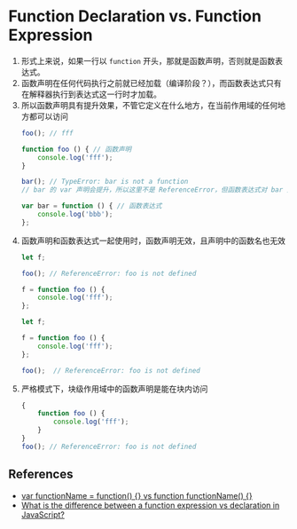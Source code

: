 # Function Declaration vs. Function Expression


1. 形式上来说，如果一行以 `function` 开头，那就是函数声明，否则就是函数表达式。
2. 函数声明在任何代码执行之前就已经加载（编译阶段？），而函数表达式只有在解释器执行到表达式这一行时才加载。
3. 所以函数声明具有提升效果，不管它定义在什么地方，在当前作用域的任何地方都可以访问
    ```js
    foo(); // fff

    function foo () { // 函数声明
        console.log('fff');
    }
    ```
    ```js
    bar(); // TypeError: bar is not a function
    // bar 的 var 声明会提升，所以这里不是 ReferenceError，但函数表达式对 bar 赋值却不能提升

    var bar = function () { // 函数表达式
        console.log('bbb');
    };
    ```
4. 函数声明和函数表达式一起使用时，函数声明无效，且声明中的函数名也无效
    ```js
    let f;

    foo(); // ReferenceError: foo is not defined

    f = function foo () {
        console.log('fff');
    };
    ```
    ```js
    let f;

    f = function foo () {
        console.log('fff');
    };

    foo();  // ReferenceError: foo is not defined
    ```
5. 严格模式下，块级作用域中的函数声明是能在块内访问
    ```js
    {
        function foo () {
            console.log('fff');
        }
    }
    foo(); // ReferenceError: foo is not defined
    ```


## References
* [var functionName = function() {} vs function functionName() {}](https://stackoverflow.com/a/3344397)
* [What is the difference between a function expression vs declaration in JavaScript?](https://stackoverflow.com/a/336868)
